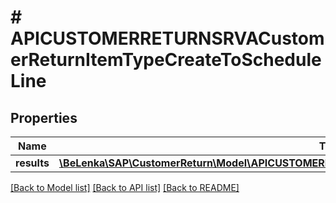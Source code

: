 # # APICUSTOMERRETURNSRVACustomerReturnItemTypeCreateToScheduleLine

## Properties

Name | Type | Description | Notes
------------ | ------------- | ------------- | -------------
**results** | [**\BeLenka\SAP\CustomerReturn\Model\APICUSTOMERRETURNSRVACustomerReturnScheduleLineTypeCreate[]**](APICUSTOMERRETURNSRVACustomerReturnScheduleLineTypeCreate.md) |  | [optional]

[[Back to Model list]](../../README.md#models) [[Back to API list]](../../README.md#endpoints) [[Back to README]](../../README.md)
